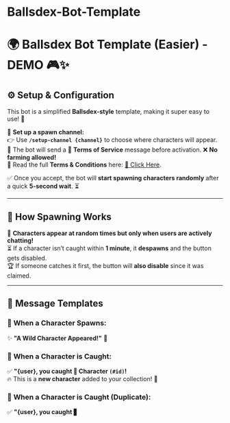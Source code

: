 # Ballsdex-Bot-Template
# 🌍 **Ballsdex Bot Template (Easier) - DEMO** 🎮✨  

## ⚙️ **Setup & Configuration**  
This bot is a simplified **Ballsdex-style** template, making it super easy to use! 🚀  

🔹 **Set up a spawn channel:**  
👉 Use **`/setup-channel {channel}`** to choose where characters will appear.  
🔹 The bot will send a 📜 **Terms of Service** message before activation. ❌ **No farming allowed!**  
📖 Read the full **Terms & Conditions** here: [🔗 Click Here](https://gist.github.com/laggron42/52ae099c55c6ee1320a260b0a3ecac4e).  

✅ Once you accept, the bot will **start spawning characters randomly** after a quick **5-second wait**. ⏳  

---

## 🎲 **How Spawning Works**  
💬 **Characters appear at random times but only when users are actively chatting!**  
⏳ If a character isn’t caught within **1 minute**, it **despawns** and the button gets disabled.  
🏆 If someone catches it first, the button will **also disable** since it was claimed.  

---

## 📝 **Message Templates**  

### 🦄 **When a Character Spawns:**  
✨ **"A Wild Character Appeared!"** 🌿  

### 🎯 **When a Character is Caught:**  
✅ **"{user}, you caught 🎊 **Character** `(#id)`!**  
🔥 This is a **new character** added to your collection! 🏅  

### 🔄 **When a Character is Caught (Duplicate):**  
✅ **"{user}, you caught** ▋
